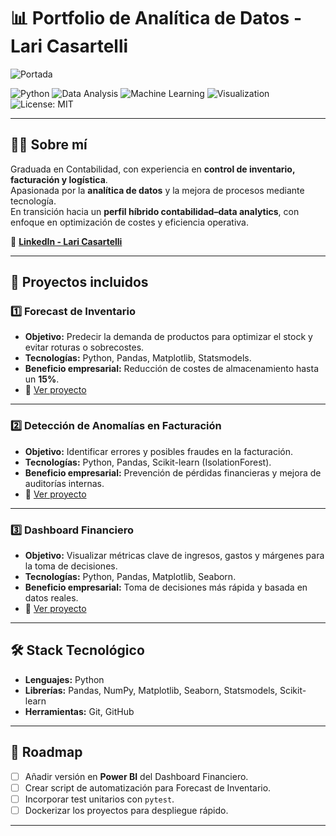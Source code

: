 # 📊 Portfolio de Analítica de Datos - Lari Casartelli

![Portada](forecast_example.png)

![Python](https://img.shields.io/badge/Python-3.10-blue)
![Data Analysis](https://img.shields.io/badge/Data%20Analysis-Pandas%2C%20NumPy-orange)
![Machine Learning](https://img.shields.io/badge/Machine%20Learning-Scikit--learn-green)
![Visualization](https://img.shields.io/badge/Visualization-Matplotlib%2C%20Seaborn-yellow)
![License: MIT](https://img.shields.io/badge/License-MIT-green)

---

## 👩‍💼 Sobre mí
Graduada en Contabilidad, con experiencia en **control de inventario, facturación y logística**.  
Apasionada por la **analítica de datos** y la mejora de procesos mediante tecnología.  
En transición hacia un **perfil híbrido contabilidad–data analytics**, con enfoque en optimización de costes y eficiencia operativa.  

📎 **[LinkedIn - Lari Casartelli](http://linkedin.com/in/larissacasartelli)**           

---

## 📂 Proyectos incluidos

### 1️⃣ **Forecast de Inventario**
- **Objetivo:** Predecir la demanda de productos para optimizar el stock y evitar roturas o sobrecostes.
- **Tecnologías:** Python, Pandas, Matplotlib, Statsmodels.
- **Beneficio empresarial:** Reducción de costes de almacenamiento hasta un **15%**.
- 📁 [Ver proyecto](inventario_forecasting)

---

### 2️⃣ **Detección de Anomalías en Facturación**
- **Objetivo:** Identificar errores y posibles fraudes en la facturación.
- **Tecnologías:** Python, Pandas, Scikit-learn (IsolationForest).
- **Beneficio empresarial:** Prevención de pérdidas financieras y mejora de auditorías internas.
- 📁 [Ver proyecto](facturacion_anomalias)

---

### 3️⃣ **Dashboard Financiero**
- **Objetivo:** Visualizar métricas clave de ingresos, gastos y márgenes para la toma de decisiones.
- **Tecnologías:** Python, Pandas, Matplotlib, Seaborn.
- **Beneficio empresarial:** Toma de decisiones más rápida y basada en datos reales.
- 📁 [Ver proyecto](dashboard_financiero)

---

## 🛠 Stack Tecnológico
- **Lenguajes:** Python
- **Librerías:** Pandas, NumPy, Matplotlib, Seaborn, Statsmodels, Scikit-learn
- **Herramientas:** Git, GitHub

---

## 📅 Roadmap
- [ ] Añadir versión en **Power BI** del Dashboard Financiero.
- [ ] Crear script de automatización para Forecast de Inventario.
- [ ] Incorporar test unitarios con `pytest`.
- [ ] Dockerizar los proyectos para despliegue rápido.

---
